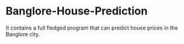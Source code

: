 # Banglore-House-Prediction
It contains a full fledged program that can predict house prices in the Banglore city.
